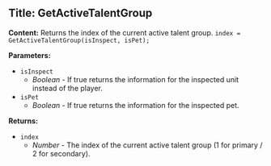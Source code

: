 ## Title: GetActiveTalentGroup

**Content:**
Returns the index of the current active talent group.
`index = GetActiveTalentGroup(isInspect, isPet);`

**Parameters:**
- `isInspect`
  - *Boolean* - If true returns the information for the inspected unit instead of the player.
- `isPet`
  - *Boolean* - If true returns the information for the inspected pet.

**Returns:**
- `index`
  - *Number* - The index of the current active talent group (1 for primary / 2 for secondary).